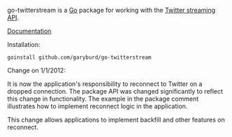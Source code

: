 go-twitterstream is a [Go](http://golang.org/) package for working with the 
[Twitter streaming API](http://dev.twitter.com/pages/streaming_api).

[Documentation](http://gopkgdoc.appspot.com/pkg/github.com/garyburd/go-twitterstream)

Installation:

    goinstall github.com/garyburd/go-twitterstream


Change on 1/1/2012:

It is now the application's responsibility to reconnect to Twitter on a dropped
connection.  The package API was changed significantly to reflect this change
in functionality.  The example in the package comment illustrates how to
implement reconnect logic in the application.

This change allows applications to implement backfill and other features on
reconnect.
